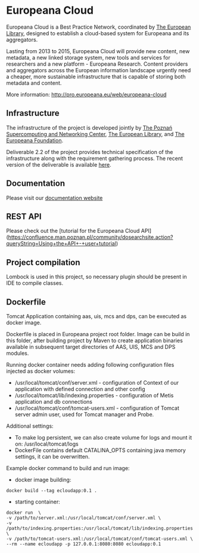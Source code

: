Europeana Cloud
======

Europeana Cloud is a Best Practice Network, coordinated by [The European Library](http://www.theeuropeanlibrary.org/), designed to establish a cloud-based system for Europeana and its aggregators.

Lasting from 2013 to 2015, Europeana Cloud will provide new content, new metadata, a new linked storage system, new tools and services for researchers and a new platform - Europeana Research. Content providers and aggregators across the European information landscape urgently need a cheaper, more sustainable infrastructure that is capable of storing both metadata and content.

More information: http://pro.europeana.eu/web/europeana-cloud


## Infrastructure

The infrastructure of the project is developed jointly by [The Poznań Supercomputing and Networking Center](http://www.man.poznan.pl/online/en/), [The European Library](http://www.theeuropeanlibrary.org/), and [The Europeana Foundation](http://www.europeana.eu/). 

Deliverable 2.2 of the project provides technical specification of the infrastructure along with the requirement gathering process. The recent version of the deliverable is available [here](http://pro.europeana.eu/files/Europeana_Professional/Projects/Project_list/Europeana_Cloud/Deliverables/D2.2%20Europeana%20Cloud%20Architectural%20Design.pdf).

## Documentation
Please visit our [documentation website]( https://docs.psnc.pl/display/ECLOUD/Europeana+Cloud+User+Documentation)

## REST API
Please check out the [tutorial for the Europeana Cloud API] (https://confluence.man.poznan.pl/community/dosearchsite.action?queryString=Using+the+API+-+user+tutorial)

## Project compilation
Lombock is used in this project, so necessary plugin should be present in IDE to compile classes.

## Dockerfile
Tomcat Application containing aas, uis, mcs and dps, can be executed as docker image.

Dockerfile is placed in Europeana project root folder. Image can be build in this folder, after building project by Maven to 
create application binaries available in subsequent target directories of AAS, UIS, MCS and DPS modules.   

Running docker container needs adding following configuration files injected as docker volumes:
* /usr/local/tomcat/conf/server.xml - configuration of Context of our application with defined connection and other config
* /usr/local/tomcat/lib/indexing.properties - configuration of Metis application and db connections
* /usr/local/tomcat/conf/tomcat-users.xml - configuration of Tomcat server admin user, used for Tomcat manager and Probe.

Additional settings:
* To make log persistent, we can also create volume for logs and mount it on: /usr/local/tomcat/logs
* DockerFile contains default CATALINA_OPTS containing java memory settings, it can be overwritten. 

Example docker command to build and run image:
* docker image building:
```
docker build --tag ecloudapp:0.1 .
```
* starting container:
```
docker run  \
-v /path/to/server.xml:/usr/local/tomcat/conf/server.xml \
-v /path/to/indexing.properties:/usr/local/tomcat/lib/indexing.properties \
-v /path/to/tomcat-users.xml:/usr/local/tomcat/conf/tomcat-users.xml \
--rm --name ecloudapp -p 127.0.0.1:8080:8080 ecloudapp:0.1
```
